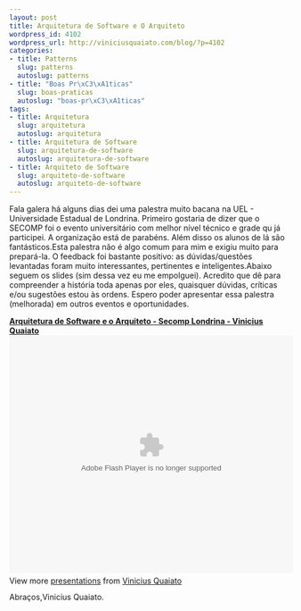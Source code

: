 ```yaml
--- 
layout: post
title: Arquitetura de Software e O Arquiteto
wordpress_id: 4102
wordpress_url: http://viniciusquaiato.com/blog/?p=4102
categories: 
- title: Patterns
  slug: patterns
  autoslug: patterns
- title: "Boas Pr\xC3\xA1ticas"
  slug: boas-praticas
  autoslug: "boas-pr\xC3\xA1ticas"
tags: 
- title: Arquitetura
  slug: arquitetura
  autoslug: arquitetura
- title: Arquitetura de Software
  slug: arquitetura-de-software
  autoslug: arquitetura-de-software
- title: Arquiteto de Software
  slug: arquiteto-de-software
  autoslug: arquiteto-de-software
---
```

Fala galera há alguns dias dei uma palestra muito bacana na UEL - Universidade Estadual de Londrina. Primeiro gostaria de dizer que o SECOMP foi o evento universitário com melhor nível técnico e grade qu já participei.  A organização está de parabéns. Além disso os alunos de lá são fantásticos.Esta palestra não é algo comum para mim e exigiu muito para prepará-la. O feedback foi bastante positivo: as dúvidas/questões levantadas foram muito interessantes, pertinentes e inteligentes.Abaixo seguem os slides (sim dessa vez eu me empolguei). Acredito que dê para compreender a história toda apenas por eles, quaisquer dúvidas, críticas e/ou sugestões estou às ordens. Espero poder apresentar essa palestra (melhorada) em outros eventos e oportunidades.<div style="width:510px" id="__ss_9271548"> **[Arquitetura de Software e o Arquiteto - Secomp Londrina - Vinicius Quaiato](http://www.slideshare.net/viniciusquaiato/arquitetura-de-software-9271548 "Arquitetura de Software e o Arquiteto - Secomp Londrina - Vinicius Quaiato")** <object id="__sse9271548" width="510" height="426"> <param name="movie" value="http://static.slidesharecdn.com/swf/ssplayer2.swf?doc=arquiteturadesoftware-110915112836-phpapp02&stripped_title=arquitetura-de-software-9271548&userName=viniciusquaiato" /> <param name="allowFullScreen" value="true" /> <param name="allowScriptAccess" value="always" /> <embed name="__sse9271548" src="http://static.slidesharecdn.com/swf/ssplayer2.swf?doc=arquiteturadesoftware-110915112836-phpapp02&stripped_title=arquitetura-de-software-9271548&userName=viniciusquaiato" type="application/x-shockwave-flash" allowscriptaccess="always" allowfullscreen="true" width="510" height="426"></embed> </object> <div style="padding:5px 0 12px"> View more [presentations](http://www.slideshare.net/) from [Vinicius Quaiato](http://www.slideshare.net/viniciusquaiato) </div> </div>Abraços,Vinicius Quaiato.
